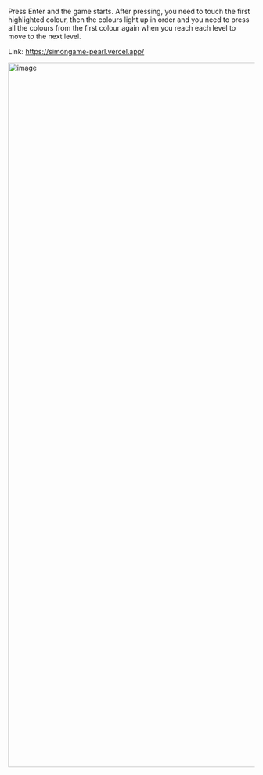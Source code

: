 Press Enter and the game starts. After pressing, you need to touch the first highlighted colour, then the colours light up in order and you need to press all the colours from the first colour again when you reach each level to move to the next level.

Link: https://simongame-pearl.vercel.app/


<img width="1436" alt="image" src="https://github.com/nursematurhan/simonGameChallenge/assets/94144190/d00ab3f7-e604-4577-9e15-6bd570eb6a88">
